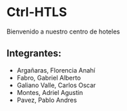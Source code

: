 # Ctrl-HTLS

Bienvenido a nuestro centro de hoteles

## Integrantes:

- Argañaras, Florencia Anahí
- Fabro, Gabriel Alberto
- Galiano Valle, Carlos Oscar
- Montes, Adriel Agustin
- Pavez, Pablo Andres